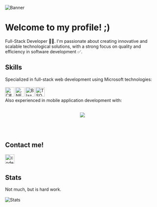 ![Banner](https://github.com/user-attachments/assets/dc8781b0-6ed6-480d-b9ce-842461d5692e)

<h1>Welcome to my profile! ;)</h1>
Full-Stack Developer 👨‍💻. I'm passionate about creating innovative and scalable technological solutions, with a strong focus on quality and efficiency in software development ✅.

## Skills
Specialized in full-stack web development using Microsoft technologies:
<br /><br />
<img align="left" alt="C#" width="30px" src="https://upload.wikimedia.org/wikipedia/commons/b/bd/Logo_C_sharp.svg" />
<img align="left" alt=".NET" width="30px" src="https://upload.wikimedia.org/wikipedia/commons/7/7d/Microsoft_.NET_logo.svg" />
<img align="left" alt="Blazor" width="30px" src="https://upload.wikimedia.org/wikipedia/commons/d/d0/Blazor.png" />
<img align="left" alt="TSQL" width="30px" height="30px" src="https://networkencyclopedia.com/wp-content/uploads/2020/04/transact-sql.jpg" />
<br /><br />
Also experienced in mobile application development with:
<br /><br />

<p align="center">
  <a href="https://skillicons.dev">
    <img src="https://skillicons.dev/icons?i=react-native,flutter" />
  </a>
</p>

<br /><br />

## Contact me!
[<img align="left" alt="codeSTACKr | LinkedIn" width="30px" src="https://upload.wikimedia.org/wikipedia/commons/8/81/LinkedIn_icon.svg" />][linkedin]
<br /><br />

## Stats
Not much, but is hard work.
<br /><br />
![Stats](https://github-readme-stats.vercel.app/api?username=codeswax&count_private=true&include_all_commits=true&theme=radical)

[linkedin]: https://www.linkedin.com/in/kevin-valle-soledispa-ba7161215/
